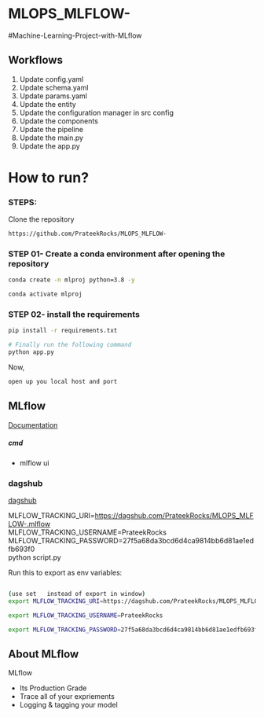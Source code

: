 # MLOPS_MLFLOW-



#Machine-Learning-Project-with-MLflow


## Workflows

1. Update config.yaml
2. Update schema.yaml
3. Update params.yaml
4. Update the entity
5. Update the configuration manager in src config
6. Update the components
7. Update the pipeline 
8. Update the main.py
9. Update the app.py



# How to run?
### STEPS:

Clone the repository

```bash
https://github.com/PrateekRocks/MLOPS_MLFLOW-
```
### STEP 01- Create a conda environment after opening the repository

```bash
conda create -n mlproj python=3.8 -y
```

```bash
conda activate mlproj
```


### STEP 02- install the requirements
```bash
pip install -r requirements.txt
```


```bash
# Finally run the following command
python app.py
```

Now,
```bash
open up you local host and port
```



## MLflow

[Documentation](https://mlflow.org/docs/latest/index.html)


##### cmd
- mlflow ui

### dagshub
[dagshub](https://dagshub.com/)

MLFLOW_TRACKING_URI=https://dagshub.com/PrateekRocks/MLOPS_MLFLOW-.mlflow \
MLFLOW_TRACKING_USERNAME=PrateekRocks \
MLFLOW_TRACKING_PASSWORD=27f5a68da3bcd6d4ca9814bb6d81ae1edfb693f0 \
python script.py

Run this to export as env variables:

```bash

(use set   instead of export in window)
export MLFLOW_TRACKING_URI=https://dagshub.com/PrateekRocks/MLOPS_MLFLOW-.mlflow

export MLFLOW_TRACKING_USERNAME=PrateekRocks

export MLFLOW_TRACKING_PASSWORD=27f5a68da3bcd6d4ca9814bb6d81ae1edfb693f0

```




	





## About MLflow 
MLflow

 - Its Production Grade
 - Trace all of your expriements
 - Logging & tagging your model


